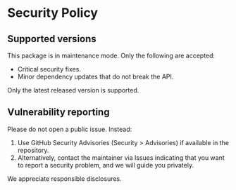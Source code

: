 # Security Policy

## Supported versions

This package is in maintenance mode. Only the following are accepted:

- Critical security fixes.
- Minor dependency updates that do not break the API.

Only the latest released version is supported.

## Vulnerability reporting

Please do not open a public issue. Instead:

1. Use GitHub Security Advisories (Security > Advisories) if available in the repository.
2. Alternatively, contact the maintainer via Issues indicating that you want to report a security problem, and we will guide you privately.

We appreciate responsible disclosures.
